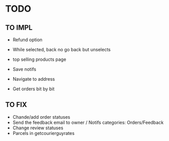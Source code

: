 # TODO


## TO IMPL

- Refund option
- While selected, back no go back but unselects
- top selling products page

 - Save notifs
- Navigate to address
- Get orders bit by bit
## TO FIX

- Chande/add order statuses
- Send the feedback email to owner / Notifs categories: Orders/Feedback
- Change review statuses
- Parcels in getcourierguyrates
